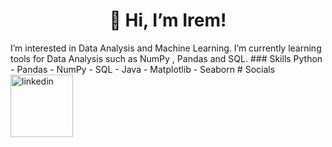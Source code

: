 <center> <h1> 👋 Hi, I’m Irem! </h1> </center>
 I’m interested in Data Analysis and Machine Learning. I’m currently learning tools for Data Analysis such as NumPy , Pandas and SQL.
### Skills
Python - Pandas - NumPy - SQL - Java - Matplotlib - Seaborn
# Socials
<a href="https://www.linkedin.com/in/irem-gul-yildirim/"><img src="https://upload.wikimedia.org/wikipedia/commons/thumb/c/ca/LinkedIn_logo_initials.png/800px-LinkedIn_logo_initials.png" alt="linkedin" width="100"/>
